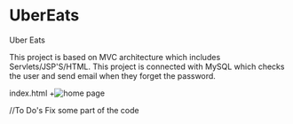 # UberEats

Uber Eats 

This project is based on MVC architecture which includes Servlets/JSP'S/HTML. This project is connected with MySQL 
which checks the user and send email when they forget the password.


index.html
+![home page](https://github.com/sing5745/UberEats/raw/master/index.PNG)


//To Do's
Fix some part of the code

